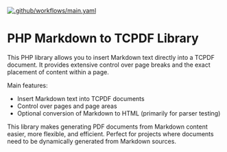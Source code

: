 [![.github/workflows/main.yaml](https://github.com/Seretos/tcpdf-markdown/actions/workflows/main.yaml/badge.svg)](https://github.com/Seretos/tcpdf-markdown/actions/workflows/main.yaml)

# PHP Markdown to TCPDF Library

This PHP library allows you to insert Markdown text directly into a TCPDF document. It provides extensive control over page breaks and the exact placement of content within a page.

Main features:
- Insert Markdown text into TCPDF documents
- Control over pages and page areas
- Optional conversion of Markdown to HTML (primarily for parser testing)

This library makes generating PDF documents from Markdown content easier, more flexible, and efficient. Perfect for projects where documents need to be dynamically generated from Markdown sources.
